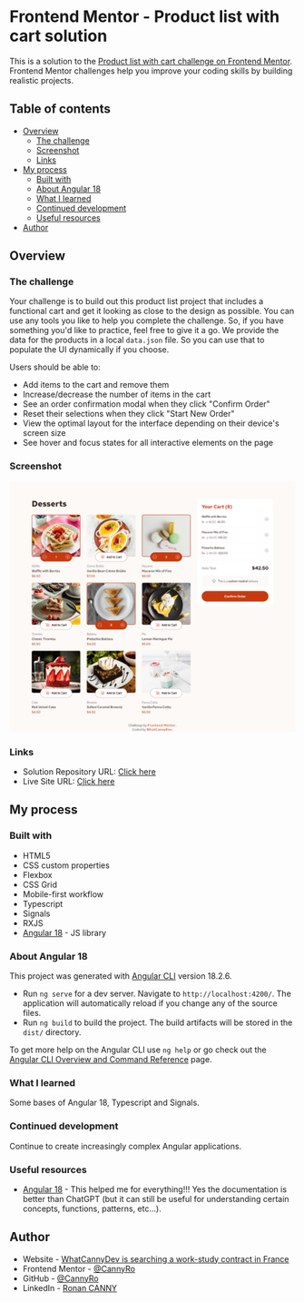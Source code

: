# Frontend Mentor - Product list with cart solution

This is a solution to the [Product list with cart challenge on Frontend Mentor](https://www.frontendmentor.io/challenges/product-list-with-cart-5MmqLVAp_d). Frontend Mentor challenges help you improve your coding skills by building realistic projects. 

## Table of contents

- [Overview](#overview)
  - [The challenge](#the-challenge)
  - [Screenshot](#screenshot)
  - [Links](#links)
- [My process](#my-process)
  - [Built with](#built-with)
  - [About Angular 18](#about-angular-18)
  - [What I learned](#what-i-learned)
  - [Continued development](#continued-development)
  - [Useful resources](#useful-resources)
- [Author](#author)

## Overview

### The challenge

Your challenge is to build out this product list project that includes a functional cart and get it looking as close to the design as possible. You can use any tools you like to help you complete the challenge. So, if you have something you'd like to practice, feel free to give it a go. We provide the data for the products in a local `data.json` file. So you can use that to populate the UI dynamically if you choose.

Users should be able to:

- Add items to the cart and remove them
- Increase/decrease the number of items in the cart
- See an order confirmation modal when they click "Confirm Order"
- Reset their selections when they click "Start New Order"
- View the optimal layout for the interface depending on their device's screen size
- See hover and focus states for all interactive elements on the page

### Screenshot

![](./screenshot.jpg)

### Links

- Solution Repository URL: [Click here](https://github.com/CannyRo/FrontendMentor_ProductListWithCart_5MmqLVAp_d)
- Live Site URL: [Click here](https://cannyro.github.io/FrontendMentor_ProductListWithCart_5MmqLVAp_d/)

## My process

### Built with

- HTML5
- CSS custom properties
- Flexbox
- CSS Grid
- Mobile-first workflow
- Typescript
- Signals
- RXJS
- [Angular 18](https://angular.dev/) - JS library

### About Angular 18

This project was generated with [Angular CLI](https://github.com/angular/angular-cli) version 18.2.6.

- Run `ng serve` for a dev server. Navigate to `http://localhost:4200/`. The application will automatically reload if you change any of the source files.
- Run `ng build` to build the project. The build artifacts will be stored in the `dist/` directory.

To get more help on the Angular CLI use `ng help` or go check out the [Angular CLI Overview and Command Reference](https://angular.dev/tools/cli) page.

### What I learned

Some bases of Angular 18, Typescript and Signals.

### Continued development

Continue to create increasingly complex Angular applications.

### Useful resources

- [Angular 18](https://angular.dev/) - This helped me for everything!!! Yes the documentation is better than ChatGPT (but it can still be useful for understanding certain concepts, functions, patterns, etc...).

## Author

- Website - [WhatCannyDev is searching a work-study contract in France](https://cannyro.github.io/hire_mr_canny/en)
- Frontend Mentor - [@CannyRo](https://www.frontendmentor.io/profile/CannyRo)
- GitHub - [@CannyRo](https://github.com/CannyRo)
- LinkedIn - [Ronan CANNY](https://www.linkedin.com/in/ronan-canny-b29443277/)